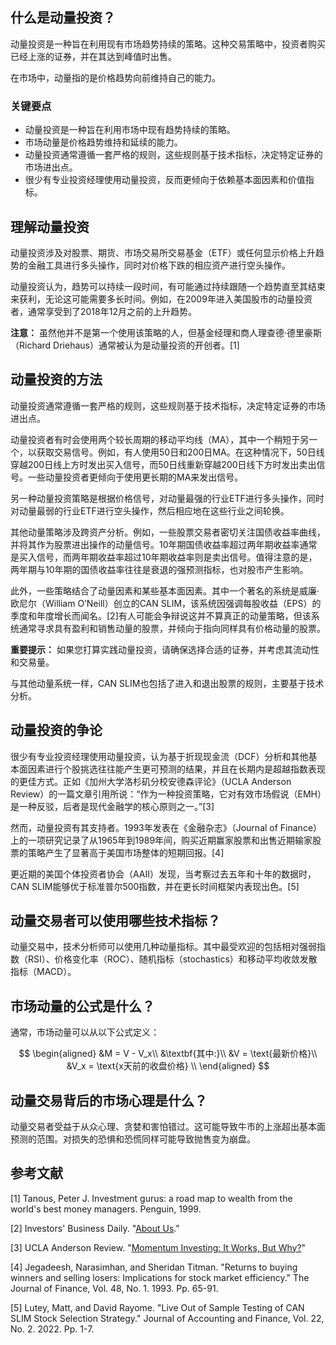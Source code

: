 ## 什么是动量投资？

动量投资是一种旨在利用现有市场趋势持续的策略。这种交易策略中，投资者购买已经上涨的证券，并在其达到峰值时出售。

在市场中，动量指的是价格趋势向前维持自己的能力。

### 关键要点

- 动量投资是一种旨在利用市场中现有趋势持续的策略。
- 市场动量是价格趋势维持和延续的能力。
- 动量投资通常遵循一套严格的规则，这些规则基于技术指标，决定特定证券的市场进出点。
- 很少有专业投资经理使用动量投资，反而更倾向于依赖基本面因素和价值指标。

## 理解动量投资

动量投资涉及对股票、期货、市场交易所交易基金（ETF）或任何显示价格上升趋势的金融工具进行多头操作，同时对价格下跌的相应资产进行空头操作。

动量投资认为，趋势可以持续一段时间，有可能通过持续跟随一个趋势直至其结束来获利，无论这可能需要多长时间。例如，在2009年进入美国股市的动量投资者，通常享受到了2018年12月之前的上升趋势。

**注意：** 虽然他并不是第一个使用该策略的人，但基金经理和商人理查德·德里豪斯（Richard Driehaus）通常被认为是动量投资的开创者。[1]

## 动量投资的方法

动量投资通常遵循一套严格的规则，这些规则基于技术指标，决定特定证券的市场进出点。

动量投资者有时会使用两个较长周期的移动平均线（MA），其中一个稍短于另一个，以获取交易信号。例如，有人使用50日和200日MA。在这种情况下，50日线穿越200日线上方时发出买入信号，而50日线重新穿越200日线下方时发出卖出信号。一些动量投资者更倾向于使用更长期的MA来发出信号。

另一种动量投资策略是根据价格信号，对动量最强的行业ETF进行多头操作，同时对动量最弱的行业ETF进行空头操作，然后相应地在这些行业之间轮换。

其他动量策略涉及跨资产分析。例如，一些股票交易者密切关注国债收益率曲线，并将其作为股票进出操作的动量信号。10年期国债收益率超过两年期收益率通常是买入信号，而两年期收益率超过10年期收益率则是卖出信号。值得注意的是，两年期与10年期的国债收益率往往是衰退的强预测指标，也对股市产生影响。

此外，一些策略结合了动量因素和某些基本面因素。其中一个著名的系统是威廉·欧尼尔（William O’Neill）创立的CAN SLIM，该系统因强调每股收益（EPS）的季度和年度增长而闻名。[2]有人可能会争辩说这并不算真正的动量策略，但该系统通常寻求具有盈利和销售动量的股票，并倾向于指向同样具有价格动量的股票。

**重要提示：** 如果您打算实践动量投资，请确保选择合适的证券，并考虑其流动性和交易量。

与其他动量系统一样，CAN SLIM也包括了进入和退出股票的规则，主要基于技术分析。

## 动量投资的争论

很少有专业投资经理使用动量投资，认为基于折现现金流（DCF）分析和其他基本面因素进行个股挑选往往能产生更可预测的结果，并且在长期内是超越指数表现的更佳方式。正如《加州大学洛杉矶分校安德森评论》（UCLA Anderson Review）的一篇文章引用所说：“作为一种投资策略，它对有效市场假说（EMH）是一种反驳，后者是现代金融学的核心原则之一。”[3]

然而，动量投资有其支持者。1993年发表在《金融杂志》（Journal of Finance）上的一项研究记录了从1965年到1989年间，购买近期赢家股票和出售近期输家股票的策略产生了显著高于美国市场整体的短期回报。[4] 

更近期的美国个体投资者协会（AAII）发现，当考察过去五年和十年的数据时，CAN SLIM能够优于标准普尔500指数，并在更长时间框架内表现出色。[5]

## 动量交易者可以使用哪些技术指标？

动量交易中，技术分析师可以使用几种动量指标。其中最受欢迎的包括相对强弱指数（RSI）、价格变化率（ROC）、随机指标（stochastics）和移动平均收敛发散指标（MACD）。

## 市场动量的公式是什么？

通常，市场动量可以从以下公式定义：

$$ \begin{aligned} &M = V - V_x\\ &\textbf{其中:}\\ &V = \text{最新价格}\\ &V_x = \text{x天前的收盘价格} \\ \end{aligned} $$

## 动量交易背后的市场心理是什么？

动量交易者受益于从众心理、贪婪和害怕错过。这可能导致牛市的上涨超出基本面预测的范围。对损失的恐惧和恐慌同样可能导致抛售变为崩盘。

## 参考文献

[1] Tanous, Peter J. Investment gurus: a road map to wealth from the world's best money managers. Penguin, 1999.

[2] Investors' Business Daily. "[About Us](https://get.investors.com/about-ibd/)."

[3] UCLA Anderson Review. "[Momentum Investing: It Works, But Why?](https://anderson-review.ucla.edu/momentum)"

[4] Jegadeesh, Narasimhan, and Sheridan Titman. "Returns to buying winners and selling losers: Implications for stock market efficiency." The Journal of Finance, Vol. 48, No. 1. 1993. Pp. 65-91.

[5] Lutey, Matt, and David Rayome. "Live Out of Sample Testing of CAN SLIM Stock Selection Strategy." Journal of Accounting and Finance, Vol. 22, No. 2. 2022. Pp. 1-7.